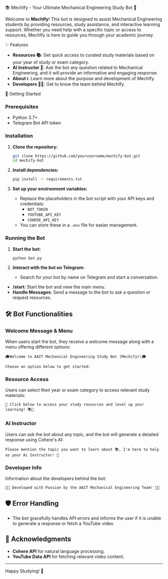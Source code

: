 📚 MechIfy - Your Ultimate Mechanical Engineering Study Bot 🤖

Welcome to **MechIfy**! This bot is designed to assist Mechanical Engineering students by providing resources, study assistance, and interactive learning support. Whether you need help with a specific topic or access to resources, MechIfy is here to guide you through your academic journey.

✨ Features

- **Resources 📚**: Get quick access to curated study materials based on your year of study or exam category.
- **AI Instructor 🤖**: Ask the bot any question related to Mechanical Engineering, and it will provide an informative and engaging response.
- **About ℹ️**: Learn more about the purpose and development of MechIfy.
- **Developers 👨‍💻**: Get to know the team behind MechIfy.

🚀 Getting Started

### Prerequisites

- Python 3.7+
- Telegram Bot API token

### Installation

1. **Clone the repository:**

   ```bash
   git clone https://github.com/yourusername/mechify-bot.git
   cd mechify-bot
   ```

2. **Install dependencies:**

   ```bash
   pip install -r requirements.txt
   ```

3. **Set up your environment variables:**
   - Replace the placeholders in the bot script with your API keys and credentials:
     - `BOT_TOKEN`
     - `YOUTUBE_API_KEY`
     - `COHERE_API_KEY`
   - You can store these in a `.env` file for easier management.

### Running the Bot

1. **Start the bot:**

   ```bash
   python bot.py
   ```

2. **Interact with the bot on Telegram:**
   - Search for your bot by name on Telegram and start a conversation.

- **/start**: Start the bot and view the main menu.
- **Handle Messages**: Send a message to the bot to ask a question or request resources.

## 🛠️ Bot Functionalities

### Welcome Message & Menu

When users start the bot, they receive a welcome message along with a menu offering different options:

```plaintext
🎓Welcome to AAIT Mechanical Engineering Study Bot (Mechify)!🎓

Choose an option below to get started:
```

### Resource Access

Users can select their year or exam category to access relevant study materials:

```plaintext
🌟 Click below to access your study resources and level up your learning! 📚🚀
```

### AI Instructor

Users can ask the bot about any topic, and the bot will generate a detailed response using Cohere's AI:

```plaintext
Please mention the topic you want to learn about 📚, I'm here to help as your Ai Instructor! 🤖
```

### Developer Info

Information about the developers behind the bot:

```plaintext
👨‍💻 Developed with Passion by the AAIT Mechanical Engineering Team! 👩‍💻
```

## 🛡️ Error Handling

- The bot gracefully handles API errors and informs the user if it is unable to generate a response or fetch a YouTube video.

## 🙌 Acknowledgments

- **Cohere API** for natural language processing.
- **YouTube Data API** for fetching relevant video content.

---

Happy Studying! 🚀
